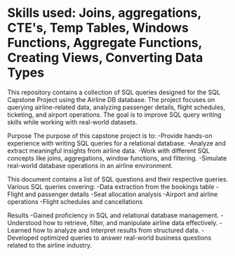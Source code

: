 # Skills used: Joins, aggregations, CTE's, Temp Tables, Windows Functions, Aggregate Functions, Creating Views, Converting Data Types
This repository contains a collection of SQL queries designed for the SQL Capstone Project using the Airline DB database. The project focuses on querying airline-related data, analyzing passenger details, flight schedules, ticketing, and airport operations. The goal is to improve SQL query writing skills while working with real-world datasets.

Purpose
The purpose of this capstone project is to:
-Provide hands-on experience with writing SQL queries for a relational database.
-Analyze and extract meaningful insights from airline data.
-Work with different SQL concepts like joins, aggregations, window functions, and filtering.
-Simulate real-world database operations in an airline environment.

This document contains a list of SQL questions and their respective queries.
Various SQL queries covering:
-Data extraction from the bookings table
-Flight and passenger details
-Seat allocation analysis
-Airport and airline operations
-Flight schedules and cancellations

Results
-Gained proficiency in SQL and relational database management.
-Understood how to retrieve, filter, and manipulate airline data effectively.
-Learned how to analyze and interpret results from structured data.
-Developed optimized queries to answer real-world business questions related to the airline industry.
